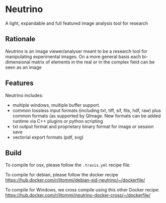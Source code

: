 
Neutrino
========

A light, expandable and full featured image analysis tool for research


Rationale
---------

*Neutrino* is an image viewer/analyser meant to be a research tool for manipulating experimental images. On a more general basis each bi-dimensional matrix of elements in the real or in the complex field can be seen as an image

Features
--------

Neutrino includes:

* multiple windows, multiple buffer support.
* common lossless input formats (including txt, tiff, sif, fits, hdf, raw) plus common formats (as supported by QImage. New formats can be added runtime via C++ plugins or python scripting
* txt output format and proprietary binary format for image or session save
* vectorial export formats (pdf, svg)


Build
-----

To compile for osx, please follow the `.travis.yml` recipe file.

To compile for debian, please follow the docker recipe https://hub.docker.com/r/iltommi/debian-sid-neutrino/~/dockerfile/

To compile for Windows, we cross compile using this other Docker recipe: https://hub.docker.com/r/iltommi/neutrino-docker-cross/~/dockerfile/

